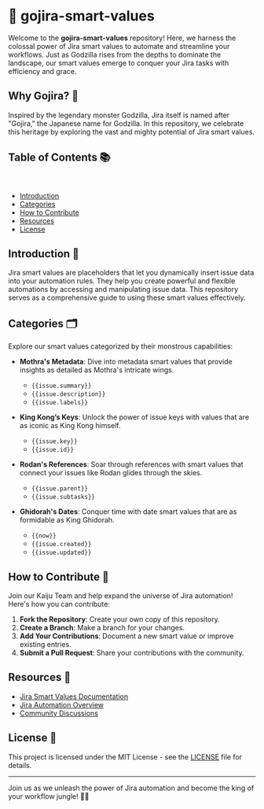 # 🦖 gojira-smart-values #

Welcome to the **gojira-smart-values** repository! Here, we harness the colossal power of Jira smart values to automate and streamline your workflows. Just as Godzilla rises from the depths to dominate the landscape, our smart values emerge to conquer your Jira tasks with efficiency and grace.

## Why Gojira? 🐲

Inspired by the legendary monster Godzilla, Jira itself is named after "Gojira," the Japanese name for Godzilla. In this repository, we celebrate this heritage by exploring the vast and mighty potential of Jira smart values.

## Table of Contents 📚
⠀⠀⠀⠀⠀⠀⠀⠀
- [Introduction](#introduction)
- [Categories](#categories)
- [How to Contribute](#how-to-contribute)
- [Resources](#resources)
- [License](#license)
   
## Introduction 🌟

Jira smart values are placeholders that let you dynamically insert issue data into your automation rules. They help you create powerful and flexible automations by accessing and manipulating issue data. This repository serves as a comprehensive guide to using these smart values effectively.

## Categories 🗂️

Explore our smart values categorized by their monstrous capabilities:

- **Mothra's Metadata**: Dive into metadata smart values that provide insights as detailed as Mothra's intricate wings.
  - `{{issue.summary}}`
  - `{{issue.description}}`
  - `{{issue.labels}}`

- **King Kong’s Keys**: Unlock the power of issue keys with values that are as iconic as King Kong himself.
  - `{{issue.key}}`
  - `{{issue.id}}`

- **Rodan's References**: Soar through references with smart values that connect your issues like Rodan glides through the skies.
  - `{{issue.parent}}`
  - `{{issue.subtasks}}`

- **Ghidorah's Dates**: Conquer time with date smart values that are as formidable as King Ghidorah.
  - `{{now}}`
  - `{{issue.created}}`
  - `{{issue.updated}}`

## How to Contribute 🤝

Join our Kaiju Team and help expand the universe of Jira automation! Here's how you can contribute:

1. **Fork the Repository**: Create your own copy of this repository.
2. **Create a Branch**: Make a branch for your changes.
3. **Add Your Contributions**: Document a new smart value or improve existing entries.
4. **Submit a Pull Request**: Share your contributions with the community.

## Resources 🔗

- [Jira Smart Values Documentation](https://support.atlassian.com/jira-software-cloud/docs/smart-values/)
- [Jira Automation Overview](https://www.atlassian.com/software/jira/features/automation)
- [Community Discussions](https://community.atlassian.com/)

## License 📜

This project is licensed under the MIT License - see the [LICENSE](LICENSE) file for details.

---

Join us as we unleash the power of Jira automation and become the king of your workflow jungle! 🦖🌋
